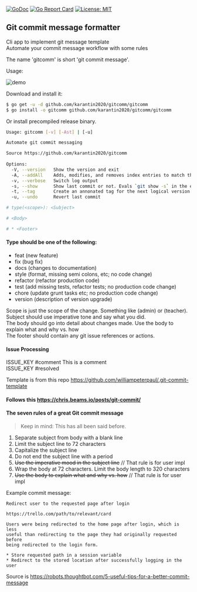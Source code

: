 [![GoDoc](https://godoc.org/github.com/karantin2020/gitcomm?status.svg)](github.com/karantin2020/gitcomm) [![Go Report Card](https://goreportcard.com/badge/github.com/karantin2020/gitcomm)](https://goreportcard.com/report/github.com/karantin2020/gitcomm) [![License: MIT](https://img.shields.io/badge/License-MIT-yellow.svg)](https://opensource.org/licenses/MIT)

## Git commit message formatter

Cli app to implement git message template  
Automate your commit message workflow with some rules

The name 'gitcomm' is short 'git commit message'.

Usage:

![demo](https://github.com/karantin2020/gitcomm/raw/master/docs/screen.gif)

Download and install it:

```sh
$ go get -u -d github.com/karantin2020/gitcomm/gitcomm
$ go install -o gitcomm github.com/karantin2020/gitcomm/gitcomm
```

Or install precompiled release binary.  

```sh
Usage: gitcomm [-v] [-Ast] | [-u]

Automate git commit messaging

Source https://github.com/karantin2020/gitcomm
                  
Options:          
  -V, --version   Show the version and exit
  -A, --addAll    Adds, modifies, and removes index entries to match the working tree. Evals `git add -A`
  -v, --verbose   Switch log output
  -s, --show      Show last commit or not. Evals `git show -s` in the end of execution
  -t, --tag       Create an annonated tag for the next logical version
  -u, --undo      Revert last commit
```

```sh
# type(<scope>): <Subject>

# <Body>

# * <Footer>
```

#### Type should be one of the following:

- feat (new feature)
- fix (bug fix)
- docs (changes to documentation)
- style (format, missing semi colons, etc; no code change)
- refactor (refactor production code)
- test (add missing tests, refactor tests; no production code change)
- chore (update grunt tasks etc; no production code change)
- version (description of version upgrade)

Scope is just the scope of the change. Something like (admin) or (teacher).  
Subject should use imperative tone and say what you did.  
The body should go into detail about changes made. Use the body to explain what and why vs. how  
The footer should contain any git issue references or actions.

#### Issue Processing

ISSUE_KEY #comment This is a comment  
ISSUE_KEY #resolved

Template is from this repo https://github.com/williampeterpaul/.git-commit-template

#### Follows this https://chris.beams.io/posts/git-commit/

#### The seven rules of a great Git commit message

> Keep in mind: This has all been said before.

1. Separate subject from body with a blank line
2. Limit the subject line to 72 characters
3. Capitalize the subject line
4. Do not end the subject line with a period
5. ~~Use the imperative mood in the subject line~~ // That rule is for user impl
6. Wrap the body at 72 characters. Limit the body length to 320 characters
7. ~~Use the body to explain what and why vs. how~~ // That rule is for user impl

Example commit message:

    Redirect user to the requested page after login

    https://trello.com/path/to/relevant/card

    Users were being redirected to the home page after login, which is less
    useful than redirecting to the page they had originally requested before
    being redirected to the login form.

    * Store requested path in a session variable
    * Redirect to the stored location after successfully logging in the user

Source is https://robots.thoughtbot.com/5-useful-tips-for-a-better-commit-message
